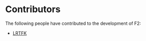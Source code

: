 # Contributors

The following people have contributed to the development of F2:

<!-- Add your name below, sort alphabetically by surname. Link to GitHub profile / your home page. -->

- [LRTFK](https://github.com/LRTFK)